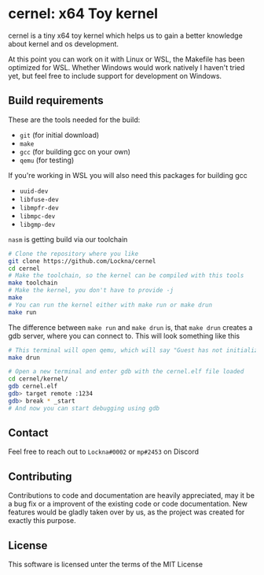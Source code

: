 # cernel: x64 Toy kernel

cernel is a tiny x64 toy kernel which helps us to gain a better knowledge about kernel and os development.

At this point you can work on it with Linux or WSL, the Makefile has been optimized for WSL.
Whether Windows would work natively I haven't tried yet, but feel free to include support for development on Windows.

## Build requirements
These are the tools needed for the build:
- `git` (for initial download)
- `make`
- `gcc` (for building gcc on your own)
- `qemu` (for testing)

If you're working in WSL you will also need this packages for building gcc
- `uuid-dev`
- `libfuse-dev`
- `libmpfr-dev`
- `libmpc-dev`
- `libgmp-dev`

`nasm` is getting build via our toolchain

```bash
# Clone the repository where you like
git clone https://github.com/Lockna/cernel
cd cernel
# Make the toolchain, so the kernel can be compiled with this tools
make toolchain
# Make the kernel, you don't have to provide -j
make
# You can run the kernel either with make run or make drun
make run
```

The difference between `make run` and `make drun` is, that `make drun` creates a gdb server, where you can connect to. This will look something like this

```bash
# This terminal will open qemu, which will say "Guest has not initialized the display (yet).
make drun
```

```bash
# Open a new terminal and enter gdb with the cernel.elf file loaded
cd cernel/kernel/
gdb cernel.elf
gdb> target remote :1234
gdb> break * _start
# And now you can start debugging using gdb
```

## Contact
Feel free to reach out to `Lockna#0002` or `mp#2453` on Discord

## Contributing
Contributions to code and documentation are heavily appreciated, may it be a bug fix or a improvent of the existing code or code documentation.
New features would be gladly taken over by us, as the project was created for exactly this purpose.

## License
This software is licensed unter the terms of the MIT License
